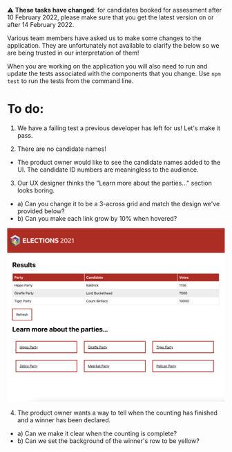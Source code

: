 ⚠️ **These tasks have changed**: for candidates booked for assessment after 10 February 2022, please make sure that you get the latest version on or after 14 February 2022.

Various team members have asked us to make some changes to the application. They are unfortunately not available to clarify the below so we are being trusted in our interpretation of them!

When you are working on the application you will also need to run and update the tests associated with the components that you change.  Use `npm test` to run the tests from the command line.

To do:
=======

1) We have a failing test a previous developer has left for us! Let's make it pass.

2) There are no candidate names!

- The product owner would like to see the candidate names added to the UI. The candidate ID numbers are meaningless to the audience.

3) Our UX designer thinks the "Learn more about the parties..." section looks boring. 
- a) Can you change it to be a 3-across grid and match the design we've provided below?
- b) Can you make each link grow by 10% when hovered?

![Party Links UX Design](assets/party-links-ux-design.png)

4) The product owner wants a way to tell when the counting has finished and a winner has been declared.

- a) Can we make it clear when the counting is complete?
- b) Can we set the background of the winner's row to be yellow?
